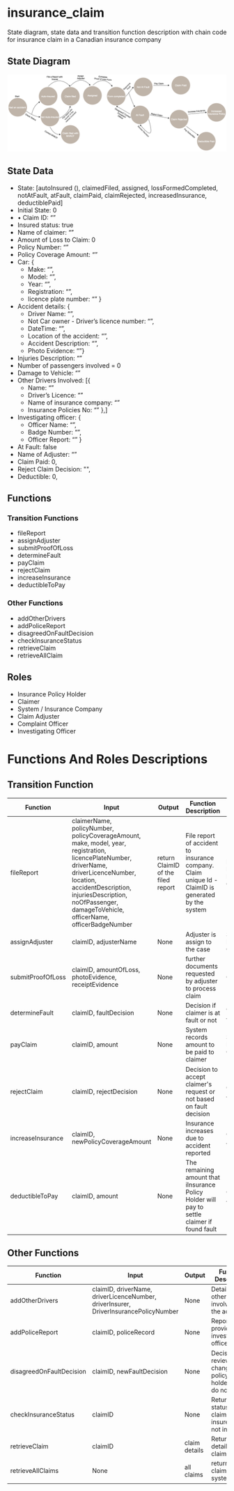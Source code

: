 # insurance_claim
State diagram, state data and transition function description with chain code for insurance claim in a Canadian insurance company


## State Diagram
![State diagram for insurance claim](https://github.com/adewemimo/insurance_claim/blob/main/Car%20Accident%20Insurance%20Claim%20-%20State%20Diagram.png?raw=true)

## State Data 
* State: [autoInsured (), claimedFiled, assigned, lossFormedCompleted, notAtFault, atFault, claimPaid, claimRejected, increasedInsurance, deductiblePaid]
* Initial State: 0
* •	Claim ID: “”
* Insured status: true
* Name of claimer: “”
* Amount of Loss to Claim: 0
* Policy Number: “”
* Policy Coverage Amount: “”
* Car: {
    * Make: “”, 
    * Model: “”, 
    * Year: “”, 
    * Registration: “”,
    * licence plate number: “” }
* Accident details: {
    * Driver Name: “”, 
    * Not Car owner - Driver’s licence number: “”,
    * DateTime: “”, 
    * Location of the accident: “”,
    * Accident Description: “”,
    * Photo Evidence: “”}
* Injuries Description: “” 
* Number of passengers involved = 0
* Damage to Vehicle: “” 
* Other Drivers Involved: [{
  * Name: “”
  * Driver’s Licence: “”
  * Name of insurance company: “”
  * Insurance Policies No: “” },]
* Investigating officer: {
  * Officer Name: “”,
  * Badge Number: “”,
  * Officer Report: “” }
* At Fault: false
* Name of Adjuster: “”
* Claim Paid: 0, 
* Reject Claim Decision: "", 
* Deductible: 0,

## Functions
### Transition Functions
* fileReport 
* assignAdjuster 
* submitProofOfLoss 
* determineFault 
* payClaim
* rejectClaim
* increaseInsurance 
* deductibleToPay

### Other Functions
* addOtherDrivers
* addPoliceReport
* disagreedOnFaultDecision
* checkInsuranceStatus
* retrieveClaim
* retrieveAllClaim


## Roles
* Insurance Policy Holder
* Claimer
* System / Insurance Company
* Claim Adjuster
* Complaint Officer
* Investigating Officer


# Functions And Roles Descriptions
## Transition Function
| Function  | Input | Output | Function Description | Role | 
| ------------- | ------------- |------------- |------------- |------------- |
| fileReport  | claimerName, policyNumber, policyCoverageAmount, make, model, year, registration, licencePlateNumber, driverName, driverLicenceNumber, location, accidentDescription, injuriesDescription, noOfPassenger, damageToVehicle, officerName, officerBadgeNumber  | return ClaimID of the filed report  | File report of accident to insurance company. Claim unique Id - ClaimID is generated by the system  |Insurance Policy Holder, Claimer|  
|assignAdjuster |claimID, adjusterName  |  None | Adjuster is assign to the case  |System / Insurance Company |
|submitProofOfLoss |claimID, amountOfLoss, photoEvidence, receiptEvidence  |  None  | further documents requested by adjuster to process claim | Claimer  |
|determineFault | claimID, faultDecision  |  None  | Decision if claimer is at fault or not | Claim Adjuster  |
| payClaim | claimID, amount |  None  |System records amount to be paid to claimer  | System / Insurance Company  |
| rejectClaim | claimID, rejectDecision  |  None  | Decision to accept claimer's request or not based on fault decision | Claim Adjuster |
| increaseInsurance | claimID, newPolicyCoverageAmount |  None  | Insurance increases due to accident reported  |Claim Adjuster |
| deductibleToPay | claimID, amount  |  None  | The remaining amount that iInsurance Policy Holder will pay to settle claimer if found fault  | Claim Adjuster  |


## Other Functions
| Function  | Input | Output | Function Description | Role | 
| ------------- | ------------- |------------- |------------- |------------- |
| addOtherDrivers | claimID, driverName, driverLicenceNumber, driverInsurer, DriverInsurancePolicyNumber  |  None  | Details of other drivers involved in the accident |Claim Adjuster |
| addPoliceReport| claimID, policeRecord  |  None  | Report provider by investigating officer |Investigating officer |
| disagreedOnFaultDecision| claimID, newFaultDecision |  None  | Decision is reviewed and changed if policy holder/claimer do not agree | Complaint Officer, Claim Adjuster |
| checkInsuranceStatus | claimID |  None  | Returned status of claimer if insured or  or not insured | Investigating Officer, Claimer, Claim Adjuster |
| retrieveClaim | claimID |  claim details  | Returns claim details of the claimID| Claimer, Claim Adjuster |
| retrieveAllClaims| None | all claims | returns all the claims in the system | Claim Adjuster |

